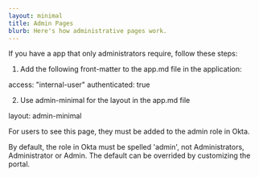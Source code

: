 ```yaml
---
layout: minimal
title: Admin Pages
blurb: Here's how administrative pages work.
---
```


If you have a app that only administrators require, follow these steps:

1. Add the following front-matter to the app.md file in the application:

access: "internal-user"
authenticated: true

2. Use admin-minimal for the layout in the app.md file

layout: admin-minimal

For users to see this page, they must be added to the admin role in Okta. 

By default, the role in Okta must be spelled 'admin', not Administrators, Administrator or Admin. The default can be overrided by customizing the portal.

